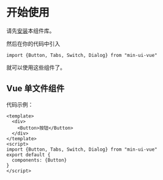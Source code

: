 # 开始使用
请先[安装](#/doc/install)本组件库。

然后在你的代码中引入

```
import {Button, Tabs, Switch, Dialog} from "min-ui-vue"
```

就可以使用这些组件了。

## Vue 单文件组件

代码示例：

```
<template>
  <div>
    <Button>按钮</Button>
  </div>
</template>
<script>
import {Button, Tabs, Switch, Dialog} from "min-ui-vue"
export default {
  components: {Button}
}
</script>
```